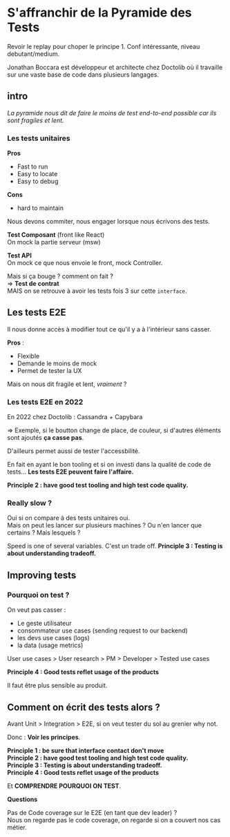 # S'affranchir de la Pyramide des Tests

Revoir le replay pour choper le principe 1. Conf intéressante, niveau debutant/medium.

Jonathan Boccara est développeur et architecte chez Doctolib où il travaille sur une vaste base de code dans plusieurs langages.

## intro

_La pyramide nous dit de faire le moins de test end-to-end possible car ils sont fragiles et lent._

### Les tests unitaires

**Pros**
 - Fast to run
 - Easy to locate
 - Easy to debug

**Cons**
 - hard to maintain

Nous devons commiter, nous engager lorsque nous écrivons des tests.

**Test Composant** (front like React)  
On mock la partie serveur (msw)

**Test API**  
On mock ce que nous envoie le front, mock Controller.

Mais si ça bouge ? comment on fait ?  
=> **Test de contrat**  
MAIS on se retrouve à avoir les tests fois 3 sur cette `interface`.

## Les tests E2E

Il nous donne accès à modifier tout ce qu'il y a à l'intérieur sans casser. 

**Pros** :
 - Flexible
 - Demande le moins de mock
 - Permet de tester la UX

Mais on nous dit fragile et lent, _vraiment_ ?

### Les tests E2E en 2022

En 2022 chez Doctolib : Cassandra + Capybara

=> Exemple, si le boutton change de place, de couleur, si d'autres éléments sont ajoutés **ça casse pas**.

D'ailleurs permet aussi de tester l'accessbilité.

En fait en ayant le bon tooling et si on investi dans la qualité de code de tests... **Les tests E2E peuvent faire l'affaire.**

**Principle 2 : have good test tooling and high test code quality.**

### Really slow ?

Oui si on compare à des tests unitaires oui.  
Mais on peut les lancer sur plusieurs machines ? Ou n'en lancer que certains ? Mais lesquels ?  

Speed is one of several variables. C'est un trade off.
**Principle 3 : Testing is about understanding tradeoff.**

## Improving tests

### Pourquoi on test ?

On veut pas casser : 
 - Le geste utilisateur
 - consommateur use cases (sending request to our backend)
 - les devs use cases (logs)
 - la data (usage metrics)

User use cases > User research > PM > Developer > Tested use cases

**Principle 4 : Good tests reflet usage of the products**

Il faut être plus sensible au produit.

## Comment on écrit des tests alors ?

Avant Unit > Integration > E2E, si on veut tester du sol au grenier why not.

Donc : **Voir les principes**.

**Principle 1 : be sure that interface contact don't move**  
**Principle 2 : have good test tooling and high test code quality.**  
**Principle 3 : Testing is about understanding tradeoff.**  
**Principle 4 : Good tests reflet usage of the products**  

Et **COMPRENDRE POURQUOI ON TEST**.


**Questions**

Pas de Code coverage sur le E2E (en tant que dev leader) ?  
Nous on regarde pas le code coverage, on regarde si on a couvert nos cas métier.   